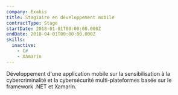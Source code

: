 ```yaml
---
company: Exakis
title: Stagiaire en développement mobile
contractType: Stage
startDate: 2018-01-01T00:00:00.000Z
endDate: 2018-04-01T00:00:00.000Z
skills:
  inactive:
    - C#
    - Xamarin
---
```


Développement d'une application mobile sur la sensibilisation à la cybercriminalité et la cybersécurité multi-plateformes basée sur le framework .NET et Xamarin.
